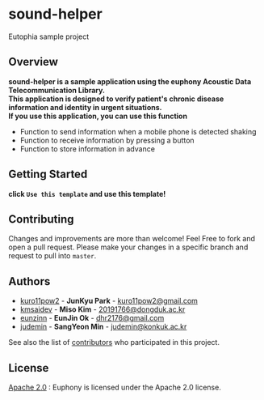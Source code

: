 # sound-helper
Eutophia sample project

## Overview
**sound-helper is a sample application using the euphony Acoustic Data Telecommunication Library.**</br>
**This application is designed to verify patient's chronic disease information and identity in urgent situations.**</br>
**If you use this application, you can use this function**
- Function to send information when a mobile phone is detected shaking
- Function to receive information by pressing a button
- Function to store information in advance

## Getting Started
**click `Use this template` and use this template!**
<!--
### Depencies
 Write about need to install the software and how to install them 
-->

## Contributing
Changes and improvements are more than welcome! Feel Free to fork and open a pull request. Please make your changes in a specific branch and request to pull into ```master```.

## Authors
  - [kuro11pow2](https://github.com/kuro11pow2) - **JunKyu Park** - <kuro11pow2@gmail.com>
  - [kmsaidev](https://github.com/kmsaidev) - **Miso Kim** - <20191766@dongduk.ac.kr>
  - [eunzinn](https://github.com/eunzinn) - **EunJin Ok** - <dhr2176@gmail.com>
  - [judemin](https://github.com/judemin) - **SangYeon Min** - <judemin@konkuk.ac.kr>

See also the list of [contributors](https://github.com/euphony-io/sound-helper/graphs/contributors)
who participated in this project.

## License
[Apache 2.0](LICENSE) : Euphony is licensed under the Apache 2.0 license.
